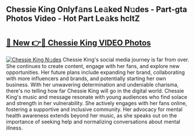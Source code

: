 ## Chessie King Onlyf𝚊ns Le𝚊ked N𝚞des - Part-gta Photos Video - Hot Part Le𝚊ks hcItZ

# <h2><a href="http://ab3658.deff.icu/?id=Chessie+King">🔗 New 👉🔴 Chessie King VIDEO Photos</a></h2>

[![Chessie King N𝚞des](https://i.imgur.com/rIISA9y.gif)](http://ab3658.deff.icu/?id=Chessie+King)
Chessie King's social media journey is far from over. She continues to create content, engage with her fans, and explore new opportunities. Her future plans include expanding her brand, collaborating with more influencers and brands, and potentially starting her own business. With her unwavering determination and undeniable charisma, there's no telling how far Chessie King will go in the digital world. Chessie King's music and message resonate with young audiences who find solace and strength in her vulnerability. She actively engages with her fans online, fostering a supportive and inclusive community. Her advocacy for mental health awareness extends beyond her music, as she speaks out on the importance of seeking help and normalizing conversations about mental illness.
